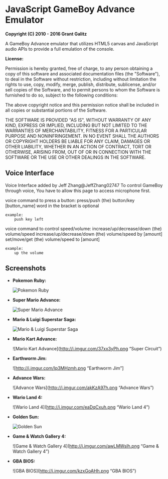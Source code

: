 JavaScript GameBoy Advance Emulator
=================================

**Copyright (C) 2010 - 2016 Grant Galitz**

A GameBoy Advance emulator that utilizes HTML5 canvas and JavaScript audio APIs to provide a full emulation of the console.

**License:**

Permission is hereby granted, free of charge, to any person obtaining a copy of this software and associated documentation files (the "Software"), to deal in the Software without restriction, including without limitation the rights to use, copy, modify, merge, publish, distribute, sublicense, and/or sell copies of the Software, and to permit persons to whom the Software is furnished to do so, subject to the following conditions:

The above copyright notice and this permission notice shall be included in all copies or substantial portions of the Software.

THE SOFTWARE IS PROVIDED "AS IS", WITHOUT WARRANTY OF ANY KIND, EXPRESS OR IMPLIED, INCLUDING BUT NOT LIMITED TO THE WARRANTIES OF MERCHANTABILITY, FITNESS FOR A PARTICULAR PURPOSE AND NONINFRINGEMENT. IN NO EVENT SHALL THE AUTHORS OR COPYRIGHT HOLDERS BE LIABLE FOR ANY CLAIM, DAMAGES OR OTHER LIABILITY, WHETHER IN AN ACTION OF CONTRACT, TORT OR OTHERWISE, ARISING FROM, OUT OF OR IN CONNECTION WITH THE SOFTWARE OR THE USE OR OTHER DEALINGS IN THE SOFTWARE.


Voice Interface
--------------------------------------------------------------------
Voice Interface added by Jeff Zhang@JeffZhang02747
To control GameBoy through voice, You have to allow this page to access microphone first.

voice command to press a button:
    press/push (the) button/key [button_name]
    word in the bracket is optional

    example:
        push key left

voice command to control speed/volume:
    increase/up/decrease/down (the) volume/speed
    increase/up/decrease/down (the) volume/speed by [amount]
    set/move/get (the) volume/speed to [amount]

    example:
        up the volume



Screenshots
--------------------------------------------------------------------

* **Pokemon Ruby:**

    ![Pokemon Ruby](http://i.imgur.com/OO9XCRk.png "Pokemon Ruby")

* **Super Mario Advance:**

    ![Super Mario Advance](http://i.imgur.com/ewhtAJg.png "Super Mario Advance")

* **Mario & Luigi Superstar Saga:**

    ![Mario & Luigi Superstar Saga](http://i.imgur.com/Do8TbsMh.png "Mario & Luigi Superstar Saga")

* **Mario Kart Advance:**

    ![Mario Kart Advance](http://i.imgur.com/37xx3yPh.png “Super Circuit”)

* **Earthworm Jim:**

    ![http://i.imgur.com/Ip3MHzmh.png “Earthworm Jim”]

* **Advance Wars:**

    ![Advance Wars](http://i.imgur.com/akKzA97h.png “Advance Wars”)

* **Wario Land 4:**

    ![Wario Land 4](http://i.imgur.com/eaDqCxuh.png “Wario Land 4”)

* **Golden Sun:**

    ![Golden Sun](http://i.imgur.com/EctuZxo.png)

* **Game & Watch Gallery 4:**

    ![Game & Watch Gallery 4](http://i.imgur.com/awLMWsIh.png “Game & Watch Gallery 4”)

* **GBA BIOS:**

    ![GBA BIOS](http://i.imgur.com/kzxGoAHh.png “GBA BIOS”)
